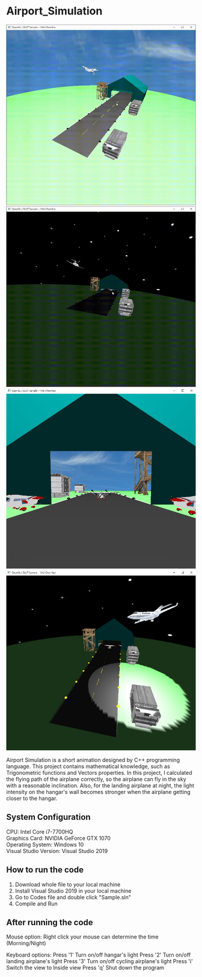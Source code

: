 # Airport_Simulation
<img src="https://github.com/ironman850722/Airport_Simulation/blob/main/Results/Morning.gif" width = "640" height = "480"> 
<img src="https://github.com/ironman850722/Airport_Simulation/blob/main/Results/Night.gif" width = "640" height = "480"> 
<img src="https://github.com/ironman850722/Airport_Simulation/blob/main/Results/Figure4.jpg" width = "640" height = "480"> 
<img src="https://github.com/ironman850722/Airport_Simulation/blob/main/Results/Figure9.jpg" width = "640" height = "480"> 

Airport Simulation is a short animation designed by C++ programming language. This project contains mathematical knowledge, such as Trigonometric functions and Vectors properties. In this project, I calculated the flying path of the airplane correctly, so the airplane can fly in the sky with a reasonable inclination. Also, for the landing airplane at night, the light intensity on the hangar's wall becomes stronger when the airplane getting closer to the hangar.

## System Configuration
CPU: Intel Core i7-7700HQ  
Graphics Card: NVIDIA GeForce GTX 1070  
Operating System: Windows 10  
Visual Studio Version: Visual Studio 2019  

## How to run the code
1. Download whole file to your local machine
2. Install Visual Studio 2019 in your local machine
3. Go to Codes file and double click "Sample.sln"
4. Compile and Run

## After running the code
Mouse option:
Right click your mouse can determine the time (Morning/Night)

Keyboard options:
Press '1' Turn on/off hangar's light
Press '2' Turn on/off landing airplane's light
Press '3' Turn on/off cycling airplane's light
Press 'i' Switch the view to Inside view
Press 'q' Shut down the program
